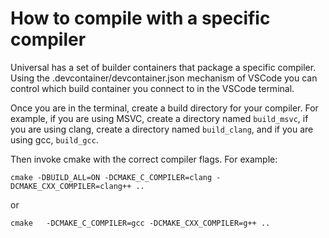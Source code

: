 # How to compile with a specific compiler

Universal has a set of builder containers that package a specific compiler.
Using the .devcontainer/devcontainer.json mechanism of VSCode you can control
which build container you connect to in the VSCode terminal.

Once you are in the terminal, create a build directory for your compiler.
For example, if you are using MSVC, create a directory named `build_msvc`,
if you are using clang, create a directory named `build_clang`, and if
you are using gcc, `build_gcc`.

Then invoke cmake with the correct compiler flags. For example:

```
cmake -DBUILD_ALL=ON -DCMAKE_C_COMPILER=clang -DCMAKE_CXX_COMPILER=clang++ ..
```

or

```
cmake   -DCMAKE_C_COMPILER=gcc -DCMAKE_CXX_COMPILER=g++ ..
```
